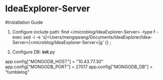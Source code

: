 # IdeaExplorer-Server

#Installation Guide
1. Configure include path:
find </microblog/IdeaExplorer-Server> -type f -exec sed -i -e 's|<Users/mengqwang/Documents/IdeaExplorer/Idea-Server>|<microblog/IdeaExplorer-Server>|g' {} \;

2. Configure DB:
__init__.py

app.config["MONGODB_HOST"] = "10.43.77.30"
app.config["MONGODB_PORT"] = 27017
app.config["MONGODB_DB"] = "tumblelog"


